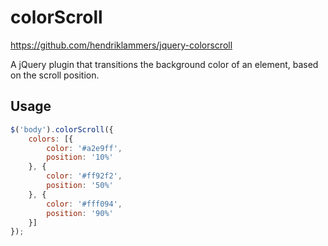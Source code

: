 colorScroll
=======

https://github.com/hendriklammers/jquery-colorscroll

A jQuery plugin that transitions the background color of an element, based on the scroll position.

Usage
----
```js
$('body').colorScroll({
    colors: [{
        color: '#a2e9ff',
        position: '10%'
    }, {
        color: '#ff92f2',
        position: '50%'
    }, {
        color: '#fff094',
        position: '90%'
    }]
});
```
